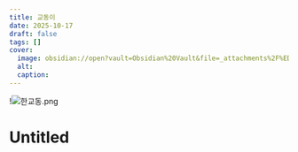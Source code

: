 ```yaml
---
title: 교동이
date: 2025-10-17
draft: false
tags: []
cover:
  image: obsidian://open?vault=Obsidian%20Vault&file=_attachments%2F%ED%95%9C%EA%B5%90%EB%8F%99.png
  alt:
  caption:
---
```

!![한교동.png](/images/한교동.png)
# Untitled

